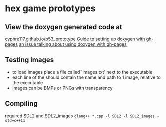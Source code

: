 # hex game prototypes
## View the doxygen generated code at

[cyphre117.github.io/p53_prototype](cyphre117.github.io/p53_prototype)
[Guide to setting up doxygen with gh-pages](http://rickfoosusa.blogspot.co.uk/2011/10/howto-use-doxygen-with-github.html)
[an issue talking about using doxygen with gh-pages](https://github.com/m-a-d-n-e-s-s/madness/issues/104)

## Testing images
* to load images place a file called 'images.txt' next to the executable
* each line of the should contain the name and path to 1 image, relative to the executable
* images can be BMPs or PNGs with transparency

## Compiling
required SDL2 and SDL2_images
`clang++ *.cpp -l SDL2 -l SDL2_images -std=c++11`

